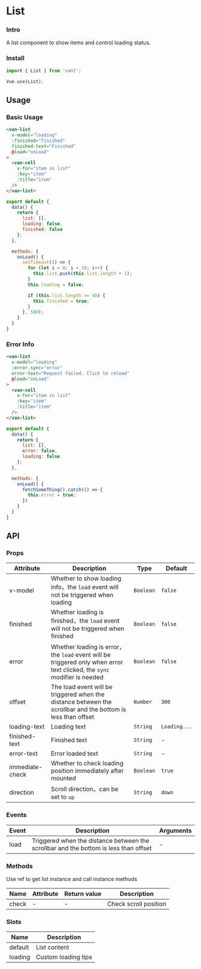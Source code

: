 # List

### Intro

A list component to show items and control loading status.

### Install

``` javascript
import { List } from 'vant';

Vue.use(List);
```

## Usage

### Basic Usage

```html
<van-list
  v-model="loading"
  :finished="finished"
  finished-text="Finished"
  @load="onLoad"
>
  <van-cell
    v-for="item in list"
    :key="item"
    :title="item"
  />
</van-list>
```

```js
export default {
  data() {
    return {
      list: [],
      loading: false,
      finished: false
    };
  },

  methods: {
    onLoad() {
      setTimeout(() => {
        for (let i = 0; i < 10; i++) {
          this.list.push(this.list.length + 1);
        }
        this.loading = false;

        if (this.list.length >= 40) {
          this.finished = true;
        }
      }, 500);
    }
  }
}
```

### Error Info

```html
<van-list
  v-model="loading"
  :error.sync="error"
  error-text="Request failed. Click to reload"
  @load="onLoad"
>
  <van-cell
    v-for="item in list"
    :key="item"
    :title="item"
  />
</van-list>
```

```js
export default {
  data() {
    return {
      list: [],
      error: false,
      loading: false
    };
  },

  methods: {
    onLoad() {
      fetchSomeThing().catch(() => {
        this.error = true;
      })
    }
  }
}
```

## API

### Props

| Attribute | Description | Type | Default |
|------|------|------|------|
| v-model | Whether to show loading info，the `load` event will not be triggered when loading | `Boolean` | `false` |
| finished | Whether loading is finished，the `load` event will not be triggered when finished | `Boolean` | `false` |
| error | Whether loading is error，the `load` event will be triggered only when error text clicked, the `sync` modifier is needed | `Boolean` | `false` |
| offset | The load event will be triggered when the distance between the scrollbar and the bottom is less than offset | `Number` | `300` |
| loading-text | Loading text | `String` | `Loading...` |
| finished-text | Finished text | `String` | - |
| error-text | Error loaded text | `String` | - |
| immediate-check | Whether to check loading position immediately after mounted | `Boolean` | `true` |
| direction | Scroll direction，can be set to `up` | `String` | `down` |

### Events

| Event | Description | Arguments |
|------|------|------|
| load | Triggered when the distance between the scrollbar and the bottom is less than offset | - |

### Methods

Use ref to get list instance and call instance methods

| Name | Attribute | Return value | Description |
|------|------|------|------|
| check | - | - | Check scroll position |

### Slots

| Name | Description |
|------|------|
| default | List content |
| loading | Custom loading tips |
